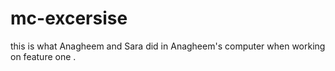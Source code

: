 # mc-excersise

this is what Anagheem and Sara did in Anagheem's computer when working on feature one .
